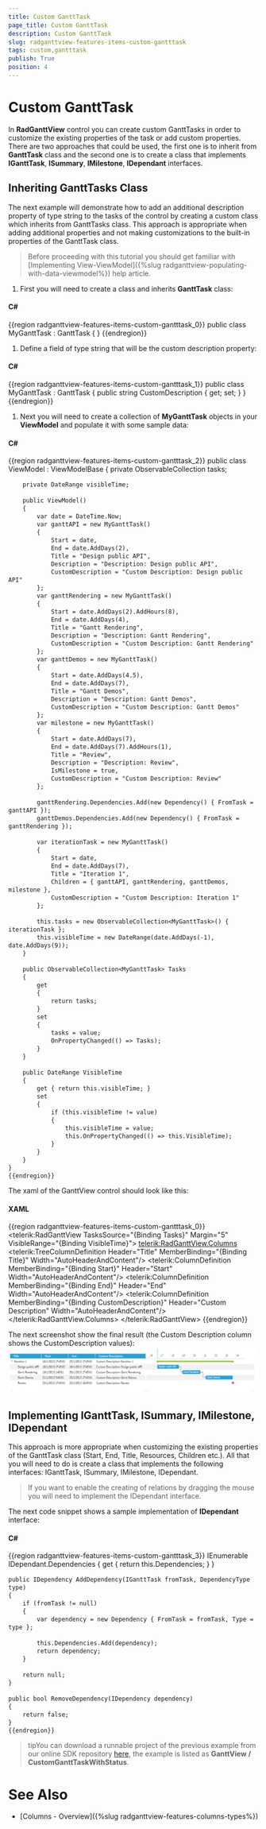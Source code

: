 ```yaml
---
title: Custom GanttTask
page_title: Custom GanttTask
description: Custom GanttTask
slug: radganttview-features-items-custom-gantttask
tags: custom,gantttask
publish: True
position: 4
---
```


# Custom GanttTask



In __RadGanttView__ control you can create custom GanttTasks in order to customize the existing properties of the task or add custom properties. There are two approaches that could be used, the first one is to inherit from __GanttTask__ class and the second one is to create a class that implements __IGanttTask__, __ISummary__, __IMilestone__, __IDependant__ interfaces.

## Inheriting GanttTasks Class

The next example will demonstrate how to add an additional description property of type string to the tasks of the control by creating a custom class which inherits from GanttTasks class. This approach is appropriate when adding additional properties and not making customizations to the built-in properties of the GanttTask class.

>Before proceeding with this tutorial you should get familiar with [Implementing View-ViewModel]({%slug radganttview-populating-with-data-viewmodel%}) help article.

1. First you will need to create a class and inherits __GanttTask__ class:

#### __C#__

{{region radganttview-features-items-custom-gantttask_0}}
	public class MyGanttTask : GanttTask
	{
	}
	{{endregion}}



1. Define a field of type string that will be the custom description property:

#### __C#__

{{region radganttview-features-items-custom-gantttask_1}}
	public class MyGanttTask : GanttTask
	{
		public string CustomDescription { get; set; }
	}
	{{endregion}}



1. Next you will need to create a collection of __MyGanttTask__ objects in your __ViewModel__ and populate it with some sample data:

#### __C#__

{{region radganttview-features-items-custom-gantttask_2}}
	public class ViewModel : ViewModelBase
	{
		private ObservableCollection<MyGanttTask> tasks;
	
		private DateRange visibleTime;
	
		public ViewModel()
		{
			var date = DateTime.Now;
			var ganttAPI = new MyGanttTask()
			{
				Start = date,
				End = date.AddDays(2),
				Title = "Design public API",
				Description = "Description: Design public API",
				CustomDescription = "Custom Description: Design public API"
			};
			var ganttRendering = new MyGanttTask()
			{
				Start = date.AddDays(2).AddHours(8),
				End = date.AddDays(4),
				Title = "Gantt Rendering",
				Description = "Description: Gantt Rendering",
				CustomDescription = "Custom Description: Gantt Rendering"
			};
			var ganttDemos = new MyGanttTask()
			{
				Start = date.AddDays(4.5),
				End = date.AddDays(7),
				Title = "Gantt Demos",
				Description = "Description: Gantt Demos",
				CustomDescription = "Custom Description: Gantt Demos"
			};
			var milestone = new MyGanttTask()
			{
				Start = date.AddDays(7),
				End = date.AddDays(7).AddHours(1),
				Title = "Review",
				Description = "Description: Review",
				IsMilestone = true,
				CustomDescription = "Custom Description: Review"
			};
	
			ganttRendering.Dependencies.Add(new Dependency() { FromTask = ganttAPI });
			ganttDemos.Dependencies.Add(new Dependency() { FromTask = ganttRendering });
	
			var iterationTask = new MyGanttTask()
			{
				Start = date,
				End = date.AddDays(7),
				Title = "Iteration 1",
				Children = { ganttAPI, ganttRendering, ganttDemos, milestone },
				CustomDescription = "Custom Description: Iteration 1"
			};
	
			this.tasks = new ObservableCollection<MyGanttTask>() { iterationTask };
			this.visibleTime = new DateRange(date.AddDays(-1), date.AddDays(9));
		}
	
		public ObservableCollection<MyGanttTask> Tasks
		{
			get
			{
				return tasks;
			}
			set
			{
				tasks = value;
				OnPropertyChanged(() => Tasks);
			}
		}
	
		public DateRange VisibleTime
		{
			get { return this.visibleTime; }
			set
			{
				if (this.visibleTime != value)
				{
					this.visibleTime = value;
					this.OnPropertyChanged(() => this.VisibleTime);
				}
			}
		}
	}
	{{endregion}}



The xaml of the GanttView control should look like this:

#### __XAML__

{{region radganttview-features-items-custom-gantttask_0}}
	<telerik:RadGanttView TasksSource="{Binding Tasks}" Margin="5"
					VisibleRange="{Binding VisibleTime}">
		<telerik:RadGanttView.Columns>
			<telerik:TreeColumnDefinition Header="Title" MemberBinding="{Binding Title}" Width="AutoHeaderAndContent"/>
			<telerik:ColumnDefinition MemberBinding="{Binding Start}" Header="Start" Width="AutoHeaderAndContent"/>
			<telerik:ColumnDefinition MemberBinding="{Binding End}" Header="End" Width="AutoHeaderAndContent"/>
			<telerik:ColumnDefinition MemberBinding="{Binding CustomDescription}" Header="Custom Description" Width="AutoHeaderAndContent"/>
		</telerik:RadGanttView.Columns>
	</telerik:RadGanttView>
	{{endregion}}



The next screenshot show the final result (the Custom Description column shows the CustomDescription values):![radganttview-features-items-custom-gantttask-1](images/radganttview-features-items-custom-gantttask-1.png)

## Implementing IGanttTask, ISummary, IMilestone, IDependant

This approach is more appropriate when customizing the existing properties of the GanttTask class (Start, End, Title, Resources, Children etc.). All that you will need to do is create a class that implements the following interfaces: IGanttTask, ISummary, IMilestone, IDependant.

>If you want to enable the creating of relations by dragging the mouse you will need to implement the IDependant interface.

The next code snippet shows a sample implementation of __IDependant__ interface:

#### __C#__

{{region radganttview-features-items-custom-gantttask_3}}
	IEnumerable IDependant.Dependencies
	{
		get { return this.Dependencies; }
	}
	
	public IDependency AddDependency(IGanttTask fromTask, DependencyType type)
	{
		if (fromTask != null)
		{
			var dependency = new Dependency { FromTask = fromTask, Type = type };
	
			this.Dependencies.Add(dependency);
			return dependency;
		}
	
		return null;
	}
	
	public bool RemoveDependency(IDependency dependency)
	{
		return false;
	}
	{{endregion}}



>tipYou can download a runnable project of the previous example from our online SDK repository
            [here](https://github.com/telerik/xaml-sdk), the example is listed as __GanttView / CustomGanttTaskWithStatus__.
          

# See Also

 * [Columns - Overview]({%slug radganttview-features-columns-types%})
